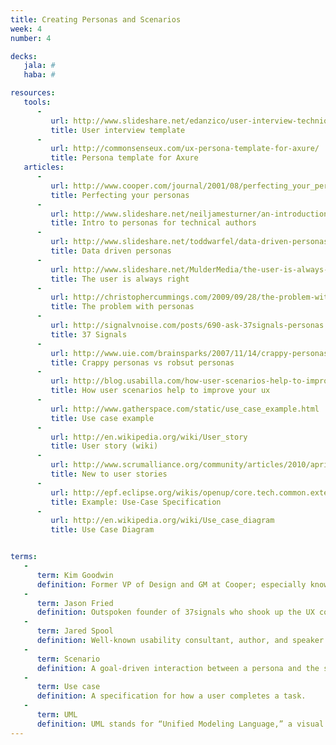 ```yaml
---
title: Creating Personas and Scenarios
week: 4
number: 4

decks:
   jala: #
   haba: #

resources:
   tools:
      -
         url: http://www.slideshare.net/edanzico/user-interview-techniques
         title: User interview template
      -
         url: http://commonsenseux.com/ux-persona-template-for-axure/
         title: Persona template for Axure
   articles:
      -
         url: http://www.cooper.com/journal/2001/08/perfecting_your_personas.html
         title: Perfecting your personas
      -
         url: http://www.slideshare.net/neiljamesturner/an-introduction-to-personas-for-technical-authors
         title: Intro to personas for technical authors
      -
         url: http://www.slideshare.net/toddwarfel/data-driven-personas
         title: Data driven personas
      -
         url: http://www.slideshare.net/MulderMedia/the-user-is-always-right-making-personas-work-for-your-site
         title: The user is always right
      -
         url: http://christophercummings.com/2009/09/28/the-problem-with-personas/
         title: The problem with personas
      -
         url: http://signalvnoise.com/posts/690-ask-37signals-personas
         title: 37 Signals
      -
         url: http://www.uie.com/brainsparks/2007/11/14/crappy-personas-vs-robust-personas/
         title: Crappy personas vs robsut personas
      -
         url: http://blog.usabilla.com/how-user-scenarios-help-to-improve-your-ux/
         title: How user scenarios help to improve your ux
      -
         url: http://www.gatherspace.com/static/use_case_example.html
         title: Use case example
      -
         url: http://en.wikipedia.org/wiki/User_story
         title: User story (wiki)
      -
         url: http://www.scrumalliance.org/community/articles/2010/april/new-to-user-stories
         title: New to user stories
      -
         url: http://epf.eclipse.org/wikis/openup/core.tech.common.extend_supp/guidances/examples/use_case_spec_CD5DD9B1.html
         title: Example: Use-Case Specification
      -
         url: http://en.wikipedia.org/wiki/Use_case_diagram
         title: Use Case Diagram


terms:
   -
      term: Kim Goodwin
      definition: Former VP of Design and GM at Cooper; especially known for her contributions to Interaction Design and the use of Personas.
   -
      term: Jason Fried
      definition: Outspoken founder of 37signals who shook up the UX community with his criticism of personas.
   -
      term: Jared Spool
      definition: Well-known usability consultant, author, and speaker.
   -
      term: Scenario
      definition: A goal-driven interaction between a persona and the system that illustrates the context of use.
   -
      term: Use case
      definition: A specification for how a user completes a task.
   -
      term: UML
      definition: UML stands for “Unified Modeling Language,” a visual vocabulary created in the 1990s to describe various aspects of a software system. http://en.wikipedia.org/wiki/Unified_Modeling_Language 
---
```

